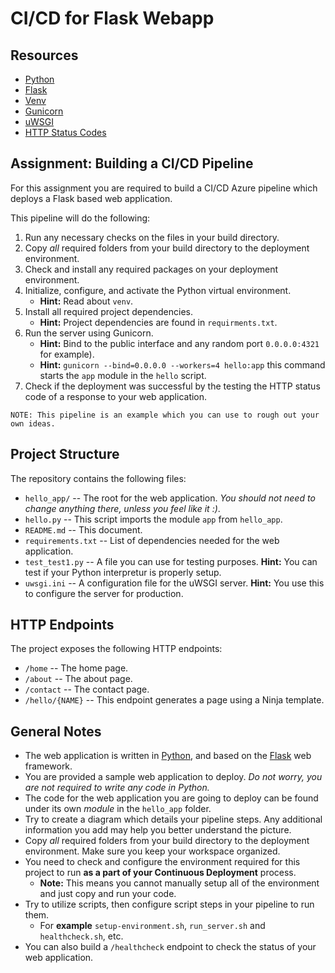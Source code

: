# CI/CD for Flask Webapp

## Resources

* [Python](https://www.python.org/)
* [Flask](https://flask.palletsprojects.com/en/1.1.x/)
* [Venv](https://docs.python.org/3/tutorial/venv.html)
* [Gunicorn](https://gunicorn.org/)
* [uWSGI](https://uwsgi-docs.readthedocs.io/en/latest/)
* [HTTP Status Codes](https://en.wikipedia.org/wiki/List_of_HTTP_status_codes)

## Assignment: Building a CI/CD Pipeline

For this assignment you are required to build a CI/CD Azure pipeline which deploys a Flask based web application.

This pipeline will do the following: 

1) Run any necessary checks on the files in your build directory.
2) Copy *all* required folders from your build directory to the deployment environment.
3) Check and install any required packages on your deployment environment.
4) Initialize, configure, and activate the Python virtual environment.
   * **Hint:** Read about `venv`.
5) Install all required project dependencies.
   * **Hint:** Project dependencies are found in `requirments.txt`.
6) Run the server using Gunicorn.
   * **Hint:** Bind to the public interface and any random port `0.0.0.0:4321` for example).
   * **Hint:** `gunicorn --bind=0.0.0.0 --workers=4 hello:app` this command starts the `app` module in the `hello` script.
7) Check if the deployment was successful by the testing the HTTP status code of a response to your web application.

`NOTE: This pipeline is an example which you can use to rough out your own ideas.`


## Project Structure

The repository contains the following files:

* `hello_app/` -- The root for the web application. *You should not need to change anything there, unless you feel like it :)*.
* `hello.py` -- This script imports the module `app` from `hello_app`.
* `README.md` -- This document.
* `requirements.txt` -- List of dependencies needed for the web application.
* `test_test1.py` -- A file you can use for testing purposes. **Hint:** You can test if your Python interpretur is properly setup.
* `uwsgi.ini` -- A configuration file for the uWSGI server. **Hint:** You use this to configure the server for production.

## HTTP Endpoints

The project exposes the following HTTP endpoints:

* `/home` -- The home page.
* `/about` -- The about page.
* `/contact` -- The contact page.
* `/hello/{NAME}` -- This endpoint generates a page using a Ninja template.

## General Notes

* The web application is written in [Python](https://www.python.org/), and based on the [Flask](https://flask.palletsprojects.com/en/1.1.x/) web framework. 
* You are provided a sample web application to deploy. *Do not worry, you are not required to write any code in Python.*
* The code for the web application you are going to deploy can be found under its own *module* in the `hello_app` folder.
* Try to create a diagram which details your pipeline steps. Any additional information you add may help you better understand the picture.
* Copy *all* required folders from your build directory to the deployment environment. Make sure you keep your workspace organized.
* You need to check and configure the environment required for this project to run **as a part of your Continuous Deployment** process.
  * **Note:** This means you cannot manually setup all of the environment and just copy and run your code.
* Try to utilize scripts, then configure script steps in your pipeline to run them. 
  * For **example** `setup-environment.sh`, `run_server.sh` and `healthcheck.sh`, etc.
* You can also build a `/healthcheck` endpoint to check the status of your web application.

